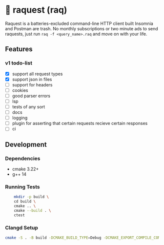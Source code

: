 # 🏓 raquest (raq)

Raquest is a batteries-excluded command-line HTTP client built Insomnia and Postman are trash. No monthly subscriptions or two minute ads to send raquests, just run `raq -f <query_name>.raq` and move on with your life.

## Features

### v1 todo-list
- [x] support all request types
- [x] support json in files
- [ ] support for headers
- [ ] cookies
- [ ] good parser errors
- [ ] lsp
- [ ] tests of any sort
- [ ] docs
- [ ] logging
- [ ] plugin for asserting that certain requests recieve certain responses
- [ ] ci

## Development

### Dependencies
- cmake 3.22+
- g++ 14

### Running Tests
```bash
    mkdir -p build \
    cd build \
    cmake .. \
    cmake --build . \
    ctest
```

### Clangd Setup
```bash
cmake -S . -B build -DCMAKE_BUILD_TYPE=Debug -DCMAKE_EXPORT_COMPILE_COMMANDS=1
```
